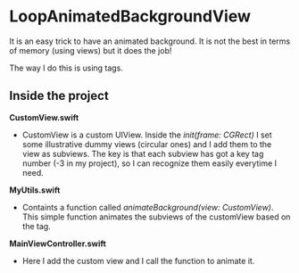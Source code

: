 # LoopAnimatedBackgroundView
It is an easy trick to have an animated background. It is not the best in terms of memory (using views) but it does the job!

The way I do this is using tags.

## Inside the project

**CustomView.swift**
- CustomView is a custom UIView. Inside the _init(frame: CGRect)_ I set some illustrative dummy views (circular ones) and I add
them to the view as subviews. The key is that each subview has got a key tag number (-3 in my project), so I can recognize them
easily everytime I need.

**MyUtils.swift**
- Containts a function called _animateBackground(view: CustomView)_. This simple function animates the subviews of the customView based
on the tag.

**MainViewController.swift**
- Here I add the custom view and I call the function to animate it.
